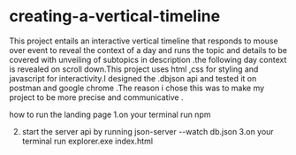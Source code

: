 # creating-a-vertical-timeline

This project entails an interactive vertical timeline that responds to mouse over event to reveal the context of a day and runs the topic and details to be covered with unveiling of subtopics in description .the following day context is revealed on scroll down.This project uses html ,css for styling  and javascript for interactivity.I designed the .dbjson api and tested it on postman and google chrome .The reason i chose this was to make my project to be more precise and communicative .

how to run the landing page
1.on your terminal run npm  


2. start the server api by running json-server --watch db.json
3.on your terminal run explorer.exe index.html
